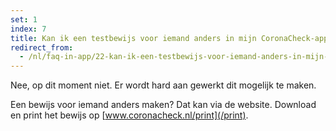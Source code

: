 ```yaml
---
set: 1
index: 7
title: Kan ik een testbewijs voor iemand anders in mijn CoronaCheck-app toevoegen?
redirect_from: 
  - /nl/faq-in-app/22-kan-ik-een-testbewijs-voor-iemand-anders-in-mijn-app-toevoegen
---
```

Nee, op dit moment niet. Er wordt hard aan gewerkt dit mogelijk te maken. 

Een bewijs voor iemand anders maken? Dat kan via de website. Download en print het bewijs op [www.coronacheck.nl/print](/print).
